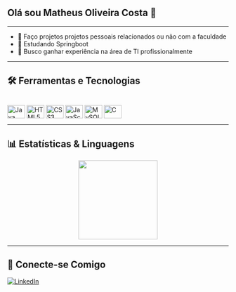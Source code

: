 ## Olá sou Matheus Oliveira Costa 👋

---
- 🔭 Faço projetos projetos pessoais relacionados ou não com a faculdade
- 🌱 Estudando Springboot
- 👯 Busco ganhar experiência na área de TI profissionalmente
---
## 🛠️ Ferramentas e Tecnologias

<div style="display: inline_block"><br>
  <img align="center" alt="Java" height="30" width="40" src="https://cdn.jsdelivr.net/gh/devicons/devicon/icons/java/java-original.svg">
  <img align="center" alt="HTML5" height="30" width="40" src="https://cdn.jsdelivr.net/gh/devicons/devicon/icons/html5/html5-original.svg">
  <img align="center" alt="CSS3" height="30" width="40" src="https://cdn.jsdelivr.net/gh/devicons/devicon/icons/css3/css3-original.svg">
  <img align="center" alt="JavaScript" height="30" width="40" src="https://cdn.jsdelivr.net/gh/devicons/devicon/icons/javascript/javascript-original.svg">
  <img align="center" alt="MySQL" height="30" width="40" src="https://cdn.jsdelivr.net/gh/devicons/devicon/icons/mysql/mysql-original-wordmark.svg">
  <img align="center" alt="C" height="30" width="40" src="https://cdn.jsdelivr.net/gh/devicons/devicon/icons/c/c-original.svg">
</div>

---
## 📊 Estatísticas & Linguagens

<div align="center">
  <img height="180em" src="https://github-readme-stats.vercel.app/api?username=MatheusOliveiraCosta&show_icons=true&theme=dark&count_private=true"/>

</div>

---
## 🔗 Conecte-se Comigo
<p align="left">
  <a href="https://www.linkedin.com/in/matheus-oliveira-costa-9b81352b0" target="_blank"><img src="https://img.shields.io/badge/LinkedIn-0A66C2?style=for-the-badge&logo=linkedin&logoColor=white" alt="LinkedIn"></a>
</p>

